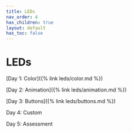 ```yaml
---
title: LEDs
nav_order: 4
has_children: true
layout: default
has_toc: false
---
```


# LEDs

[Day 1: Color]({% link leds/color.md %})

[Day 2: Animation]({% link leds/animation.md %})

[Day 3: Buttons]({% link leds/buttons.md %})

Day 4: Custom

Day 5: Assessment
